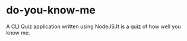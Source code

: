 # do-you-know-me

A CLI Quiz application written using NodeJS.It is a quiz of how well you know me. 
